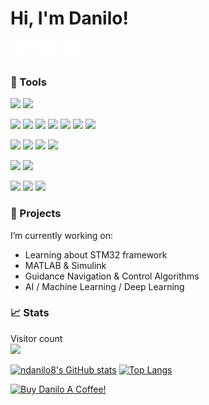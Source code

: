 # Hi, I'm Danilo!

<p align='left'>
<a href="http://daniloinspace.com"><img height="30" src="https://raw.githubusercontent.com/ndanilo8/ndanilo8/master/icons/md-globe_white.png"></a>&nbsp;&nbsp;
<a href="https://www.linkedin.com/in/danilo-nascimento-501b50204/"><img height="30" src="https://raw.githubusercontent.com/ndanilo8/ndanilo8/master/icons/logo-linkedin_white.png"></a>&nbsp;&nbsp;
<a href="https://twitter.com/daniloinspace"><img height="30" src="https://raw.githubusercontent.com/ndanilo8/ndanilo8/master/icons/logo-twitter_white.png"></a>&nbsp;&nbsp;
</p>

### 🔧 Tools

![](https://img.shields.io/badge/OS-Linux-informational?style=flat&logo=linux&logoColor=white&color=blue)
![](https://img.shields.io/badge/OS-Windows-informational?style=flat&logo=windows&logoColor=white&color=blue)

![](https://img.shields.io/badge/IDE-Visual_Studio_Code_+_PlatformIO-informational?style=flat&logo=visualstudiocode&logoColor=white&color=blue)
![](https://img.shields.io/badge/Code-C-informational?style=flat&logo=c&logoColor=white&color=blue)
![](https://img.shields.io/badge/Code-C++-informational?style=flat&logo=cplusplus&logoColor=white&color=blue)
![](https://img.shields.io/badge/Code-Python-informational?style=flat&logo=python&logoColor=white&color=blue)
![](https://img.shields.io/badge/Code-Arduino-informational?style=flat&logo=arduino&logoColor=white&color=blue)
![](https://img.shields.io/badge/Code-Raspberry_Pi-informational?style=flat&logo=RaspberryPi&logoColor=white&color=blue)
![](https://img.shields.io/badge/Text_Editor-Sublime_Text_3-informational?style=flat&logo=SublimeText&logoColor=white&color=blue)

![](https://img.shields.io/badge/CAD-SolidWorks-informational?style=flat&logo=DassaultSystemes&logoColor=white&color=blue)
![](https://img.shields.io/badge/CAD-CATIA_V5-informational?style=flat&logo=DassaultSystemes&logoColor=white&color=blue)
![](https://img.shields.io/badge/CAD-AutoCAD_LT-informational?style=flat&logo=Autodesk&logoColor=white&color=blue)
![](https://img.shields.io/badge/CAD-Fusion_360-informational?style=flat&logo=Autodesk&logoColor=white&color=blue)

![](https://img.shields.io/badge/ECAD-KiCAD-informational?style=flat&logo=&logoColor=white&color=blue)
![](https://img.shields.io/badge/ECAD-Altium_Designer-informational?style=flat&logo=AltiumDesigner&logoColor=white&color=blue)

![](https://img.shields.io/badge/Adobe-Photoshop-informational?style=flat&logo=AdobePhotoshop&logoColor=white&color=blue)
![](https://img.shields.io/badge/Adobe-Lightroom-informational?style=flat&logo=AdobeLightroom&logoColor=white&color=blue)
![](https://img.shields.io/badge/Adobe-Illustrator-informational?style=flat&logo=AdobeIllustrator&logoColor=white&color=blue)


###  🔭  Projects
I’m currently working on:

- Learning about STM32 framework
- MATLAB & Simulink
- Guidance Navigation & Control Algorithms
- AI / Machine Learning / Deep Learning
<!-- [GN&C Guidance Navigation & Control](https://github.com/ndanilo8/GNC-model-rocket) -->


### 📈 Stats

<p align="left"> 
  Visitor count<br>
  <img src="https://profile-counter.glitch.me/ndanilo8/count.svg" />
</p>

[![ndanilo8's GitHub stats](https://github-readme-stats.vercel.app/api?username=ndanilo8&theme=github_dark&show_icons=true&count_private=true&hide=prs,issues&line_height=30)](https://github.com/ndanilo8/ndanilo8)
[![Top Langs](https://github-readme-stats.vercel.app/api/top-langs/?username=ndanilo8&hide=assembly,html,batchfile,processing&theme=github_dark&langs_count=5)](https://github.com/ndanilo8/ndanilo8)

<p align='left'>
<a href="https://www.buymeacoffee.com/daniloonspace" target="_blank"><img src="https://cdn.buymeacoffee.com/buttons/v2/default-blue.png" alt="Buy Danilo A Coffee!" style="height: 60px !important;width: 217px !important;" ></a>
</p>
<!--
**ndanilo8/ndanilo8** is a ✨ _special_ ✨ repository because its `README.md` (this file) appears on your GitHub profile.

Here are some ideas to get you started:

- 🔭 I’m currently working on ...
- 🌱 I’m currently learning ...
- 👯 I’m looking to collaborate on ...
- 🤔 I’m looking for help with ...
- 💬 Ask me about ...
- 📫 How to reach me: ...
- 😄 Pronouns: ...
- ⚡ Fun fact: ...
-->
